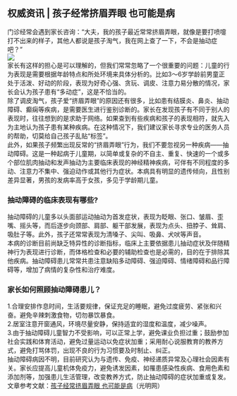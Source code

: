 ## 权威资讯 | 孩子经常挤眉弄眼 也可能是病  
门诊经常会遇到家长咨询：“大夫，我的孩子最近常常挤眉弄眼，就像是要打喷嚏打不出来的样子，其他人都说是孩子淘气，我在网上查了一下，不会是抽动症吧？”  
![](http://cdncms.v-keep.cn/wp-content/uploads/2019/12/u7872418351965130506fm26gp0.jpg)  
家长有这样的担心是可以理解的，但我们常常忽略了一个很重要的问题：儿童的行为表现是需要根据年龄特点和所处环境来具体分析的。比如3～6岁学龄前男童正处于活泼、好动的阶段，表现为好奇心强、贪玩、调皮、注意力易分散的情况，家长会认为孩子患有“多动症”，这是不恰当的。  
除了调皮淘气，孩子爱“挤眉弄眼”的原因还有很多，比如患有结膜炎、鼻炎、抽动障碍、癫痫等疾病，是需要医生进行鉴别诊断的。家长在发现孩子有不同于别人的表现时，往往想到的是求助于网络。如果查到有些疾病和孩子的表现相符，就先入为主地认为孩子患有某种疾病。在这种情况下，我们建议家长寻求专业的医务人员的帮助，切莫给自己孩子乱贴“标签”。  
此外，如果孩子频繁出现反常的“挤眉弄眼”行为，我们不要忽视另一种疾病——抽动障碍。这是一种起病于儿童期，以简单或复杂的不自主、重复、快速的一个或多个部位肌肉抽动和发声抽动为主要临床表现的神经精神疾病，可伴有不同程度的多动、注意力不集中、强迫动作或其他行为症状。本病具有明显的遗传倾向，且性别差异显著，男孩的发病率高于女孩，多见于学龄期儿童。  
### 抽动障碍的临床表现有哪些?  
抽动障碍的儿童多以头面部运动抽动为首发症状，表现为眨眼、张口、皱眉、歪嘴、摇头等，而后逐步向颈部、肩部、躯干部发展，表现为点头、扭脖子、耸肩、吸肚子等。此外，孩子还常常表现为清嗓子、尖叫、吸鼻、犬吠等声音。  
本病的诊断目前尚缺乏特异性的诊断指标，临床上主要依据患儿抽动症状及伴随精神行为表现进行诊断，而体格检查和必要的辅助检查也是必需的，目的在于排除其他疾病。抽动障碍患儿常常共患注意缺陷多动障碍、强迫障碍、情绪障碍和品行障碍等，增加了病情的复杂性和治疗难度。  
### 家长如何照顾抽动障碍患儿？  
1.合理安排作息时间，生活要规律，保证充足的睡眠，避免过度疲劳、紧张和兴奋。避免辛辣刺激食物，切勿暴饮暴食。  
2.居室注意开窗通风，环境尽量安静，保持适宜的湿度和温度，减少噪声。  
3.由于抽动障碍儿童智力不受影响，可以正常上学，避免课业负担过重；鼓励参加社会实践和体育活动，避免过量运动以免症状加重；采用耐心说服教育的教养方式，避免打骂体罚，出现不良的行为习惯要及时制止、纠正。  
抽动障碍病因不明，目前研究认为与遗传、免疫、神经递质异常及心理社会因素有关。家长应提高儿童机体免疫力，避免诱发因素，如罹患感染性疾病、食用色素和添加剂等，加强患儿生活管理，改变教养方式，防止抽动障碍的症状加重或复发。  
文章参考文献：<a href="https://yangsheng.gmw.cn/2019-12/18/content_33406994.htm">孩子经常挤眉弄眼 也可能是病</a>（光明网）  
